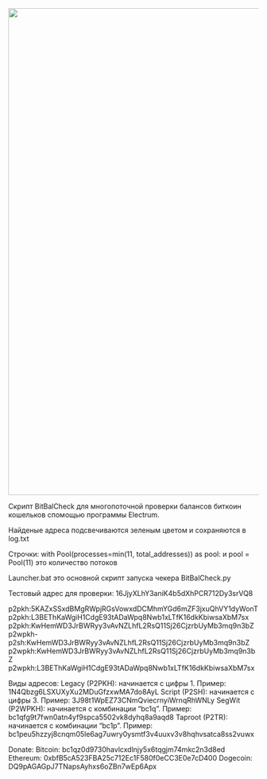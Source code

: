 <img src="https://github.com/Xprograms89/BitBalCheck/blob/main/Work.png" width="979">

Скрипт BitBalCheck для многопоточной проверки балансов биткоин кошельков спомощью программы Electrum.

Найденые адреса подсвечиваются зеленым цветом и сохраняются в log.txt

Строчки:
with Pool(processes=min(11, total_addresses)) as pool:
и
pool = Pool(11)
это количество потоков

Launcher.bat
это основной скрипт запуска чекера BitBalCheck.py

Тестовый адрес для проверки: 16JjyXLhY3aniK4b5dXhPCR712Dy3srVQ8




p2pkh:5KAZxSSxdBMgRWpjRGsVowxdDCMhmYGd6mZF3jxuQhVY1dyWonT
p2pkh:L3BEThKaWgiH1CdgE93tADaWpq8Nwb1xLTfK16dkKbiwsaXbM7sx
p2pkh:KwHemWD3JrBWRyy3vAvNZLhfL2RsQ11Sj26CjzrbUyMb3mq9n3bZ
p2wpkh-p2sh:KwHemWD3JrBWRyy3vAvNZLhfL2RsQ11Sj26CjzrbUyMb3mq9n3bZ
p2wpkh:KwHemWD3JrBWRyy3vAvNZLhfL2RsQ11Sj26CjzrbUyMb3mq9n3bZ
p2wpkh:L3BEThKaWgiH1CdgE93tADaWpq8Nwb1xLTfK16dkKbiwsaXbM7sx



Виды адресов:
Legacy (P2PKH): начинается с цифры 1. Пример: 1N4Qbzg6LSXUXyXu2MDuGfzxwMA7do8AyL
Script (P2SH): начинается с цифры 3. Пример: 3J98t1WpEZ73CNmQviecrnyiWrnqRhWNLy
SegWit (P2WPKH): начинается с комбинации “bc1q”. Пример: bc1qfg9t7fwn0atn4yf9spca5502vk8dyhq8a9aqd8
Taproot (P2TR): начинается с комбинации “bc1p”. Пример: bc1peu5hzzyj8cnqm05le6ag7uwry0ysmtf3v4uuxv3v8hqhvsatca8ss2vuwx

Donate:
Bitcoin: bc1qz0d9730havlcxdlnjy5x6tqgjm74mkc2n3d8ed
Ethereum: 0xbfB5cA523FBA25c712Ec1F580f0eCC3E0e7cD400
Dogecoin: DQ9pAGAGpJ7TNapsAyhxs6oZBn7wEp6Apx
